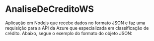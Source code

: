 # AnaliseDeCreditoWS

Aplicação em Nodejs que recebe dados no formato JSON e faz uma requisição para a API da Azure que especializada em classificação de crédito.
Abaixo, segue o exemplo do formato do objeto JSON:	

